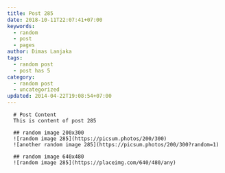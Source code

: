 ```yaml
---
title: Post 285
date: 2018-10-11T22:07:41+07:00
keywords:
  - random
  - post
  - pages
author: Dimas Lanjaka
tags:
  - random post
  - post has 5
category:
  - random post
  - uncategorized
updated: 2014-04-22T19:08:54+07:00
---
```


      # Post Content
      This is content of post 285

      ## random image 200x300
      ![random image 285](https://picsum.photos/200/300)
      ![another random image 285](https://picsum.photos/200/300?random=1)

      ## random image 640x480
      ![random image 285](https://placeimg.com/640/480/any)
      